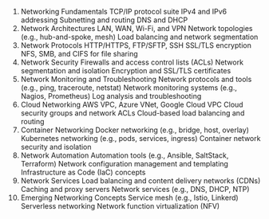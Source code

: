 1. Networking Fundamentals
TCP/IP protocol suite
IPv4 and IPv6 addressing
Subnetting and routing
DNS and DHCP
2. Network Architectures
LAN, WAN, Wi-Fi, and VPN
Network topologies (e.g., hub-and-spoke, mesh)
Load balancing and network segmentation
3. Network Protocols
HTTP/HTTPS, FTP/SFTP, SSH
SSL/TLS encryption
NFS, SMB, and CIFS for file sharing
4. Network Security
Firewalls and access control lists (ACLs)
Network segmentation and isolation
Encryption and SSL/TLS certificates
5. Network Monitoring and Troubleshooting
Network protocols and tools (e.g., ping, traceroute, netstat)
Network monitoring systems (e.g., Nagios, Prometheus)
Log analysis and troubleshooting
6. Cloud Networking
AWS VPC, Azure VNet, Google Cloud VPC
Cloud security groups and network ACLs
Cloud-based load balancing and routing
7. Container Networking
Docker networking (e.g., bridge, host, overlay)
Kubernetes networking (e.g., pods, services, ingress)
Container network security and isolation
8. Network Automation
Automation tools (e.g., Ansible, SaltStack, Terraform)
Network configuration management and templating
Infrastructure as Code (IaC) concepts
9. Network Services
Load balancing and content delivery networks (CDNs)
Caching and proxy servers
Network services (e.g., DNS, DHCP, NTP)
10. Emerging Networking Concepts
Service mesh (e.g., Istio, Linkerd)
Serverless networking
Network function virtualization (NFV)
